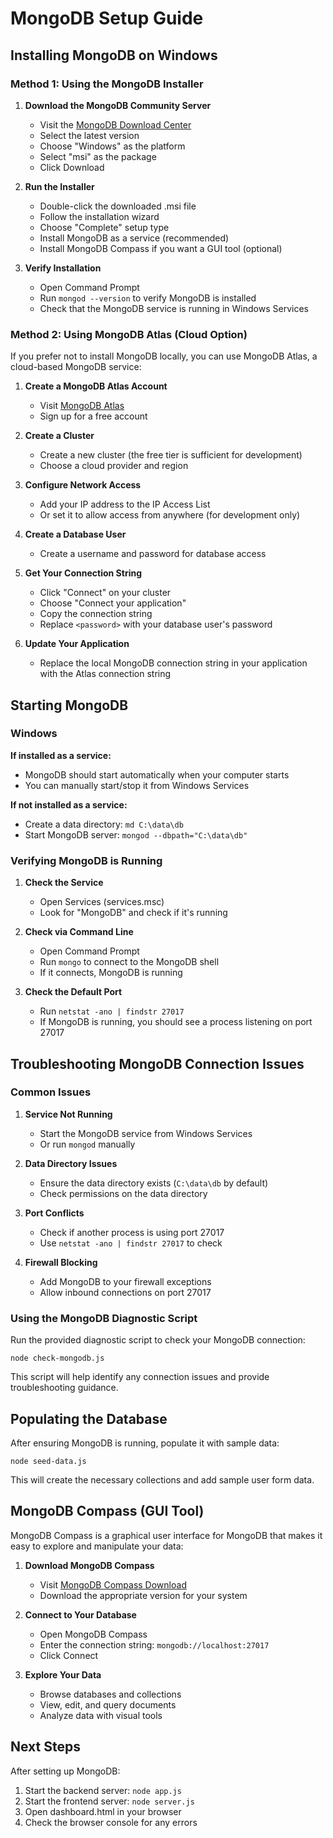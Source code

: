 # MongoDB Setup Guide

## Installing MongoDB on Windows

### Method 1: Using the MongoDB Installer

1. **Download the MongoDB Community Server**
   - Visit the [MongoDB Download Center](https://www.mongodb.com/try/download/community)
   - Select the latest version
   - Choose "Windows" as the platform
   - Select "msi" as the package
   - Click Download

2. **Run the Installer**
   - Double-click the downloaded .msi file
   - Follow the installation wizard
   - Choose "Complete" setup type
   - Install MongoDB as a service (recommended)
   - Install MongoDB Compass if you want a GUI tool (optional)

3. **Verify Installation**
   - Open Command Prompt
   - Run `mongod --version` to verify MongoDB is installed
   - Check that the MongoDB service is running in Windows Services

### Method 2: Using MongoDB Atlas (Cloud Option)

If you prefer not to install MongoDB locally, you can use MongoDB Atlas, a cloud-based MongoDB service:

1. **Create a MongoDB Atlas Account**
   - Visit [MongoDB Atlas](https://www.mongodb.com/cloud/atlas/register)
   - Sign up for a free account

2. **Create a Cluster**
   - Create a new cluster (the free tier is sufficient for development)
   - Choose a cloud provider and region

3. **Configure Network Access**
   - Add your IP address to the IP Access List
   - Or set it to allow access from anywhere (for development only)

4. **Create a Database User**
   - Create a username and password for database access

5. **Get Your Connection String**
   - Click "Connect" on your cluster
   - Choose "Connect your application"
   - Copy the connection string
   - Replace `<password>` with your database user's password

6. **Update Your Application**
   - Replace the local MongoDB connection string in your application with the Atlas connection string

## Starting MongoDB

### Windows

**If installed as a service:**
- MongoDB should start automatically when your computer starts
- You can manually start/stop it from Windows Services

**If not installed as a service:**
- Create a data directory: `md C:\data\db`
- Start MongoDB server: `mongod --dbpath="C:\data\db"`

### Verifying MongoDB is Running

1. **Check the Service**
   - Open Services (services.msc)
   - Look for "MongoDB" and check if it's running

2. **Check via Command Line**
   - Open Command Prompt
   - Run `mongo` to connect to the MongoDB shell
   - If it connects, MongoDB is running

3. **Check the Default Port**
   - Run `netstat -ano | findstr 27017`
   - If MongoDB is running, you should see a process listening on port 27017

## Troubleshooting MongoDB Connection Issues

### Common Issues

1. **Service Not Running**
   - Start the MongoDB service from Windows Services
   - Or run `mongod` manually

2. **Data Directory Issues**
   - Ensure the data directory exists (`C:\data\db` by default)
   - Check permissions on the data directory

3. **Port Conflicts**
   - Check if another process is using port 27017
   - Use `netstat -ano | findstr 27017` to check

4. **Firewall Blocking**
   - Add MongoDB to your firewall exceptions
   - Allow inbound connections on port 27017

### Using the MongoDB Diagnostic Script

Run the provided diagnostic script to check your MongoDB connection:

```
node check-mongodb.js
```

This script will help identify any connection issues and provide troubleshooting guidance.

## Populating the Database

After ensuring MongoDB is running, populate it with sample data:

```
node seed-data.js
```

This will create the necessary collections and add sample user form data.

## MongoDB Compass (GUI Tool)

MongoDB Compass is a graphical user interface for MongoDB that makes it easy to explore and manipulate your data:

1. **Download MongoDB Compass**
   - Visit [MongoDB Compass Download](https://www.mongodb.com/try/download/compass)
   - Download the appropriate version for your system

2. **Connect to Your Database**
   - Open MongoDB Compass
   - Enter the connection string: `mongodb://localhost:27017`
   - Click Connect

3. **Explore Your Data**
   - Browse databases and collections
   - View, edit, and query documents
   - Analyze data with visual tools

## Next Steps

After setting up MongoDB:

1. Start the backend server: `node app.js`
2. Start the frontend server: `node server.js`
3. Open dashboard.html in your browser
4. Check the browser console for any errors